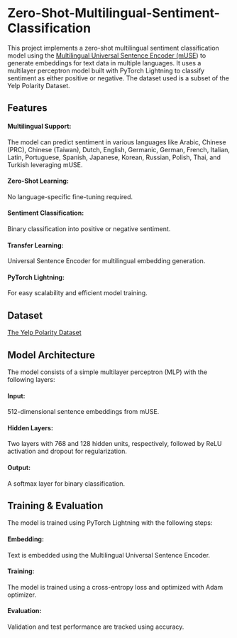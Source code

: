 # Zero-Shot-Multilingual-Sentiment-Classification
This project implements a zero-shot multilingual sentiment classification model using the [Multilingual Universal Sentence Encoder (mUSE](https://www.kaggle.com/models/google/universal-sentence-encoder/tensorFlow1/multilingual/1?tfhub-redirect=true)) to generate embeddings for text data in multiple languages. It uses a multilayer perceptron model built with PyTorch Lightning to classify sentiment as either positive or negative. The dataset used is a subset of the Yelp Polarity Dataset.

## Features
#### Multilingual Support: 
The model can predict sentiment in various languages like Arabic,
Chinese (PRC), Chinese (Taiwan), Dutch, English, Germanic, German, French, Italian, Latin, Portuguese, Spanish, Japanese, Korean, Russian, Polish, Thai, and Turkish leveraging mUSE.
#### Zero-Shot Learning: 
No language-specific fine-tuning required.
#### Sentiment Classification: 
Binary classification into positive or negative sentiment.
#### Transfer Learning: 
Universal Sentence Encoder for multilingual embedding generation.
#### PyTorch Lightning: 
For easy scalability and efficient model training.

## Dataset
[The Yelp Polarity Dataset](https://huggingface.co/datasets/fancyzhx/yelp_polarity)

## Model Architecture
The model consists of a simple multilayer perceptron (MLP) with the following layers:

#### Input: 
512-dimensional sentence embeddings from mUSE.
#### Hidden Layers: 
Two layers with 768 and 128 hidden units, respectively, followed by ReLU activation and dropout for regularization.
#### Output: 
A softmax layer for binary classification.

## Training & Evaluation
The model is trained using PyTorch Lightning with the following steps:

#### Embedding: 
Text is embedded using the Multilingual Universal Sentence Encoder.
#### Training: 
The model is trained using a cross-entropy loss and optimized with Adam optimizer.
#### Evaluation: 
Validation and test performance are tracked using accuracy.
